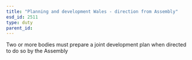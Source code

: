 ```yaml
---
title: "Planning and development Wales - direction from Assembly"
esd_id: 2511
type: duty
parent_id:  
---
```


Two or more bodies must prepare a joint development plan when directed to do so by the Assembly

